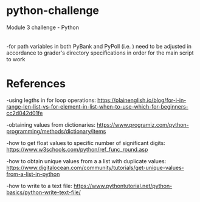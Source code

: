 # python-challenge
Module 3 challenge - Python

######
-for path variables in both PyBank and PyPoll (i.e. ) need to be adjusted in accordance to grader's directory specifications in order for the main script to work

# References
-using legths in for loop operations: https://plainenglish.io/blog/for-i-in-range-len-list-vs-for-element-in-list-when-to-use-which-for-beginners-cc2d042d01fe

-obtaining values from dictionaries: https://www.programiz.com/python-programming/methods/dictionary/items

-how to get float values to specific number of significant digits: https://www.w3schools.com/python/ref_func_round.asp

-how to obtain unique values from a a list with duplicate values: https://www.digitalocean.com/community/tutorials/get-unique-values-from-a-list-in-python

-how to write to a text file: https://www.pythontutorial.net/python-basics/python-write-text-file/
